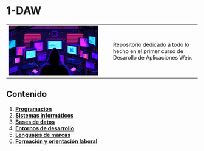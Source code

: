# 1-DAW

<div align=center>
  <table>
    <tr>
      <td><img src="./extras/pixel-jeff-matrix-s.gif" alt="me" width="90%"></td>
      <td>Repositorio dedicado a todo lo hecho en el primer curso de Desarollo de Aplicaciones Web.
</td>
    </tr>
  </table>
</div>

<div align=justify>

## Contenido
  1. [__Programación__](./PRO)
  2. [__Sistemas informáticos__](./SSF)
  3. [__Bases de datos__](./BAE)
  4. [__Entornos de desarrollo__](./ETS)
  5. [__Lenguajes de marcas__](./LND)
  6. [__Formación y orientación laboral__](./FOL)
     
</div>


